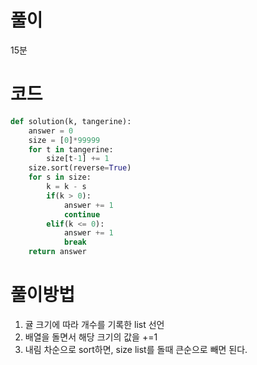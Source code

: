 # 풀이
15분
# 코드
```python
def solution(k, tangerine):
    answer = 0
    size = [0]*99999
    for t in tangerine:
        size[t-1] += 1
    size.sort(reverse=True)
    for s in size:
        k = k - s
        if(k > 0):
            answer += 1
            continue
        elif(k <= 0):
            answer += 1
            break
    return answer
```
# 풀이방법
1. 귤 크기에 따라 개수를 기록한 list 선언
2. 배열을 돌면서 해당 크기의 값을 +=1
3. 내림 차순으로 sort하면, size list를 돌때 큰순으로 빼면 된다.
